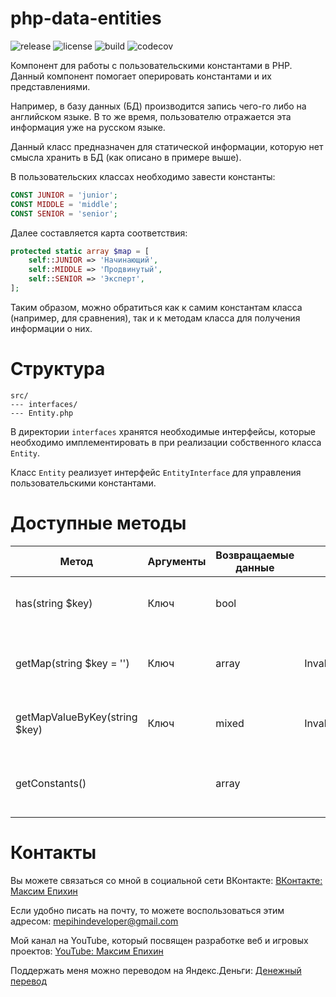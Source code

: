 # php-data-entities

![release](https://img.shields.io/github/v/release/mepihindeveloper/php-data-entities?label=version)
![license](https://img.shields.io/github/license/mepihindeveloper/php-data-entities)
![build](https://img.shields.io/github/workflow/status/mepihindeveloper/php-data-entities/PHP%20Composer)
![codecov](https://img.shields.io/codecov/c/github/mepihindeveloper/php-data-entities?token=d9082c20-f6be-4a83-8475-d459abd8f7d5)

Компонент для работы с пользовательскими константами в PHP. Данный компонент помогает оперировать константами и их
представлениями.

Например, в базу данных (БД) производится запись чего-го либо на английском языке. В то же время, пользователю
отражается эта информация уже на русском языке.

Данный класс предназначен для статической информации, которую нет смысла хранить в БД
(как описано в примере выше).

В пользовательских классах необходимо завести константы:

```php
CONST JUNIOR = 'junior';
CONST MIDDLE = 'middle';
CONST SENIOR = 'senior';
```

Далее составляется карта соответствия:

```php
protected static array $map = [
    self::JUNIOR => 'Начинающий',
    self::MIDDLE => 'Продвинутый',
    self::SENIOR => 'Эксперт',
];
```

Таким образом, можно обратиться как к самим константам класса (например, для сравнения), так и к методам класса для
получения информации о них.

# Структура

```
src/
--- interfaces/
--- Entity.php
```

В директории `interfaces` хранятся необходимые интерфейсы, которые необходимо имплементировать в при реализации
собственного класса `Entity`.

Класс `Entity` реализует интерфейс `EntityInterface` для управления пользовательскими константами.

# Доступные методы

| Метод                         | Аргументы | Возвращаемые данные | Исключения               | Описание                                             |
|-------------------------------|-----------|---------------------|--------------------------|------------------------------------------------------|
| has(string $key)              | Ключ      | bool                |                          | Проверяет наличие ключа в списке                     |
| getMap(string $key = '')      | Ключ      | array               | InvalidArgumentException | Возвращает список или массив [key => value] по ключу |
| getMapValueByKey(string $key) | Ключ      | mixed               | InvalidArgumentException | Возвращает значение из списка по ключу               |
| getConstants()                |           | array               |                          | Возвращает список всех констант класса               |

# Контакты

Вы можете связаться со мной в социальной сети ВКонтакте: [ВКонтакте: Максим Епихин](https://vk.com/maximepihin)

Если удобно писать на почту, то можете воспользоваться этим адресом: mepihindeveloper@gmail.com

Мой канал на YouTube, который посвящен разработке веб и игровых
проектов: [YouTube: Максим Епихин](https://www.youtube.com/channel/UCKusRcoHUy6T4sei-rVzCqQ)

Поддержать меня можно переводом на Яндекс.Деньги: [Денежный перевод](https://yoomoney.ru/to/410012382226565)
